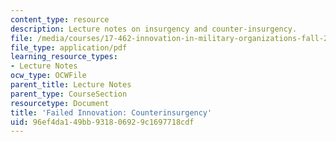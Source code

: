 ```yaml
---
content_type: resource
description: Lecture notes on insurgency and counter-insurgency.
file: /media/courses/17-462-innovation-in-military-organizations-fall-2005/96ef4da149bb931806929c1697718cdf_lec8.pdf
file_type: application/pdf
learning_resource_types:
- Lecture Notes
ocw_type: OCWFile
parent_title: Lecture Notes
parent_type: CourseSection
resourcetype: Document
title: 'Failed Innovation: Counterinsurgency'
uid: 96ef4da1-49bb-9318-0692-9c1697718cdf
---
```

